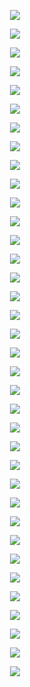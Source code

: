 <p align="center"> <img src= 'all_figs/MLP(mode=0016,n_h_l=5,n_n=512,Run=1,Epoch=0000,step=000,UnLearned,train_loss=0.693,train_acc=50.94,test_loss=0.693,test_acc=50.3).png' /> </p>
<p align="center"> <img src= 'all_figs/MLP(mode=0016,n_h_l=5,n_n=512,Run=1,Epoch=0001,step=003,Learned,train_loss=0.693,train_acc=49.06,test_loss=0.693,test_acc=49.7).png' /> </p>
<p align="center"> <img src= 'all_figs/MLP(mode=0016,n_h_l=5,n_n=512,Run=1,Epoch=0001,step=006,Learned,train_loss=0.696,train_acc=50.94,test_loss=0.699,test_acc=50.3).png' /> </p>
<p align="center"> <img src= 'all_figs/MLP(mode=0016,n_h_l=5,n_n=512,Run=1,Epoch=0001,step=009,Learned,train_loss=0.69,train_acc=50.94,test_loss=0.692,test_acc=50.3).png' /> </p>
<p align="center"> <img src= 'all_figs/MLP(mode=0016,n_h_l=5,n_n=512,Run=1,Epoch=0002,step=003,Learned,train_loss=0.677,train_acc=68.75,test_loss=0.681,test_acc=62.9).png' /> </p>
<p align="center"> <img src= 'all_figs/MLP(mode=0016,n_h_l=5,n_n=512,Run=1,Epoch=0002,step=006,Learned,train_loss=0.618,train_acc=74.38,test_loss=0.641,test_acc=68.5).png' /> </p>
<p align="center"> <img src= 'all_figs/MLP(mode=0016,n_h_l=5,n_n=512,Run=1,Epoch=0002,step=009,Learned,train_loss=0.51,train_acc=74.69,test_loss=0.575,test_acc=69.65).png' /> </p>
<p align="center"> <img src= 'all_figs/MLP(mode=0016,n_h_l=5,n_n=512,Run=1,Epoch=0003,step=010,Learned,train_loss=0.522,train_acc=73.59,test_loss=0.543,test_acc=72.4).png' /> </p>
<p align="center"> <img src= 'all_figs/MLP(mode=0016,n_h_l=5,n_n=512,Run=1,Epoch=0004,step=010,Learned,train_loss=0.438,train_acc=77.66,test_loss=0.476,test_acc=73.65).png' /> </p>
<p align="center"> <img src= 'all_figs/MLP(mode=0016,n_h_l=5,n_n=512,Run=1,Epoch=0005,step=010,Learned,train_loss=0.404,train_acc=78.91,test_loss=0.482,test_acc=73.0).png' /> </p>
<p align="center"> <img src= 'all_figs/MLP(mode=0016,n_h_l=5,n_n=512,Run=1,Epoch=0006,step=010,Learned,train_loss=0.374,train_acc=75.62,test_loss=0.437,test_acc=72.3).png' /> </p>
<p align="center"> <img src= 'all_figs/MLP(mode=0016,n_h_l=5,n_n=512,Run=1,Epoch=0007,step=010,Learned,train_loss=0.353,train_acc=77.34,test_loss=0.391,test_acc=73.9).png' /> </p>
<p align="center"> <img src= 'all_figs/MLP(mode=0016,n_h_l=5,n_n=512,Run=1,Epoch=0008,step=010,Learned,train_loss=0.343,train_acc=78.28,test_loss=0.415,test_acc=72.4).png' /> </p>
<p align="center"> <img src= 'all_figs/MLP(mode=0016,n_h_l=5,n_n=512,Run=1,Epoch=0009,step=010,Learned,train_loss=0.345,train_acc=78.91,test_loss=0.404,test_acc=73.1).png' /> </p>
<p align="center"> <img src= 'all_figs/MLP(mode=0016,n_h_l=5,n_n=512,Run=1,Epoch=0010,step=010,Learned,train_loss=0.343,train_acc=78.59,test_loss=0.41,test_acc=72.0).png' /> </p>
<p align="center"> <img src= 'all_figs/MLP(mode=0016,n_h_l=5,n_n=512,Run=1,Epoch=0020,step=010,Learned,train_loss=0.336,train_acc=77.5,test_loss=0.444,test_acc=70.5).png' /> </p>
<p align="center"> <img src= 'all_figs/MLP(mode=0016,n_h_l=5,n_n=512,Run=1,Epoch=0030,step=010,Learned,train_loss=0.336,train_acc=79.69,test_loss=0.513,test_acc=72.35).png' /> </p>
<p align="center"> <img src= 'all_figs/MLP(mode=0016,n_h_l=5,n_n=512,Run=1,Epoch=0040,step=010,Learned,train_loss=0.332,train_acc=78.44,test_loss=0.565,test_acc=72.4).png' /> </p>
<p align="center"> <img src= 'all_figs/MLP(mode=0016,n_h_l=5,n_n=512,Run=1,Epoch=0050,step=010,Learned,train_loss=0.343,train_acc=79.22,test_loss=0.434,test_acc=72.5).png' /> </p>
<p align="center"> <img src= 'all_figs/MLP(mode=0016,n_h_l=5,n_n=512,Run=1,Epoch=0060,step=010,Learned,train_loss=0.332,train_acc=80.0,test_loss=0.62,test_acc=73.0).png' /> </p>
<p align="center"> <img src= 'all_figs/MLP(mode=0016,n_h_l=5,n_n=512,Run=1,Epoch=0070,step=010,Learned,train_loss=0.328,train_acc=80.94,test_loss=0.714,test_acc=73.75).png' /> </p>
<p align="center"> <img src= 'all_figs/MLP(mode=0016,n_h_l=5,n_n=512,Run=1,Epoch=0080,step=010,Learned,train_loss=0.328,train_acc=80.47,test_loss=0.667,test_acc=73.45).png' /> </p>
<p align="center"> <img src= 'all_figs/MLP(mode=0016,n_h_l=5,n_n=512,Run=1,Epoch=0090,step=010,Learned,train_loss=0.34,train_acc=78.75,test_loss=0.732,test_acc=72.95).png' /> </p>
<p align="center"> <img src= 'all_figs/MLP(mode=0016,n_h_l=5,n_n=512,Run=1,Epoch=0100,step=010,Learned,train_loss=0.325,train_acc=80.0,test_loss=0.861,test_acc=74.5).png' /> </p>
<p align="center"> <img src= 'all_figs/MLP(mode=0016,n_h_l=5,n_n=512,Run=1,Epoch=0200,step=010,Learned,train_loss=0.318,train_acc=79.53,test_loss=1.19,test_acc=73.55).png' /> </p>
<p align="center"> <img src= 'all_figs/MLP(mode=0016,n_h_l=5,n_n=512,Run=1,Epoch=0300,step=010,Learned,train_loss=0.263,train_acc=82.03,test_loss=2.124,test_acc=75.55).png' /> </p>
<p align="center"> <img src= 'all_figs/MLP(mode=0016,n_h_l=5,n_n=512,Run=1,Epoch=0400,step=010,Learned,train_loss=0.258,train_acc=82.81,test_loss=1.561,test_acc=76.3).png' /> </p>
<p align="center"> <img src= 'all_figs/MLP(mode=0016,n_h_l=5,n_n=512,Run=1,Epoch=0500,step=010,Learned,train_loss=0.24,train_acc=84.22,test_loss=1.854,test_acc=76.9).png' /> </p>
<p align="center"> <img src= 'all_figs/MLP(mode=0016,n_h_l=5,n_n=512,Run=1,Epoch=0600,step=010,Learned,train_loss=0.27,train_acc=84.06,test_loss=2.219,test_acc=76.9).png' /> </p>
<p align="center"> <img src= 'all_figs/MLP(mode=0016,n_h_l=5,n_n=512,Run=1,Epoch=0700,step=010,Learned,train_loss=0.23,train_acc=85.0,test_loss=1.105,test_acc=77.7).png' /> </p>
<p align="center"> <img src= 'all_figs/MLP(mode=0016,n_h_l=5,n_n=512,Run=1,Epoch=0800,step=010,Learned,train_loss=0.221,train_acc=85.16,test_loss=0.496,test_acc=78.3).png' /> </p>
<p align="center"> <img src= 'all_figs/MLP(mode=0016,n_h_l=5,n_n=512,Run=1,Epoch=0900,step=010,Learned,train_loss=0.192,train_acc=89.22,test_loss=0.875,test_acc=81.3).png' /> </p>
<p align="center"> <img src= 'all_figs/MLP(mode=0016,n_h_l=5,n_n=512,Run=1,Epoch=1000,step=010,Learned,train_loss=0.163,train_acc=91.25,test_loss=1.03,test_acc=83.95).png' /> </p>
<p align="center"> <img src= 'all_figs/MLP(mode=0016,n_h_l=5,n_n=512,Run=1,Epoch=2000,step=010,Learned,train_loss=0.083,train_acc=96.25,test_loss=2.237,test_acc=88.95).png' /> </p>
<p align="center"> <img src= 'all_figs/MLP(mode=0016,n_h_l=5,n_n=512,Run=1,Epoch=3000,step=010,Learned,train_loss=0.077,train_acc=96.25,test_loss=3.016,test_acc=88.8).png' /> </p>
<p align="center"> <img src= 'all_figs/MLP(mode=0016,n_h_l=5,n_n=512,Run=1,Epoch=4000,step=010,Learned,train_loss=0.056,train_acc=97.66,test_loss=4.022,test_acc=89.75).png' /> </p>
